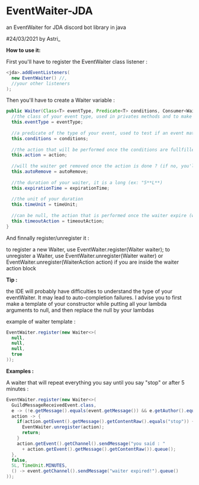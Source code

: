 # EventWaiter-JDA
an EventWaiter for JDA discord bot library in java

#24/03/2021 by Astri_

**How to use it:**

First you'll have to register the EventWaiter class listener : 
```java
<jda>.addEventListeners(
  new EventWaiter() //,
  //your other listeners
);
```

Then you'll have to create a Waiter variable :

```java
public Waiter(Class<T> eventType, Predicate<T> conditions, Consumer<WaiterAction<T>> action, boolean autoRemove, Long expirationTime, TimeUnit timeUnit, Runnable timeoutAction) {
  //the class of your event type, used in privates methods and to make java understand your template type
  this.eventType = eventType; 
  
  //a predicate of the type of your event, used to test if an event match with the events wanted in the waiter
  this.conditions = conditions; 
  
  //the action that will be performed once the conditions are fullfilled
  this.action = action; 
  
  //will the waiter get removed once the action is done ? (if no, you'll have to unregister it manually or wait for it to expire)
  this.autoRemove = autoRemove; 
  
  //the duration of your waiter, it is a long (ex: "5**L**)
  this.expirationTime = expirationTime; 
  
  //the unit of your duration
  this.timeUnit = timeUnit; 
  
  //can be null, the action that is performed once the waiter expire (won't be triggered if the waiter is removed by another way)
  this.timeoutAction = timeoutAction; 
}
```

And finnally register/unregister it : 

  to register a new Waiter, use EventWaiter.register(Waiter waiter);
  to unregister a Waiter, use EventWaiter.unregister(Waiter waiter) or EventWaiter.unregister(WaiterAction action) if you are inside the waiter action block

**Tip :**

the IDE will probably have difficulties to understand the type of your eventWaiter. It may lead to auto-completion failures.
I advise you to first make a template of your constructor while putting all your lambda arguments to null, and then replace the null by your lambdas 

example of waiter template :

```java
EventWaiter.register(new Waiter<>(
  null,
  null,
  null,
  true
));
```

**Examples :**

A waiter that will repeat everything you say until you say "stop" or after 5 minutes :

```java
EventWaiter.register(new Waiter<>(
  GuildMessageReceivedEvent.class,
  e -> (!e.getMessage().equals(event.getMessage()) && e.getAuthor().equals(event.getAuthor())),
  action -> {
    if(action.getEvent().getMessage().getContentRaw().equals("stop")) {
      EventWaiter.unregister(action);
      return;
    }
    action.getEvent().getChannel().sendMessage("you said : " 
      + action.getEvent().getMessage().getContentRaw()).queue();
  },
  false,
  5L, TimeUnit.MINUTES,
  () -> event.getChannel().sendMessage("waiter expired!").queue()
));
```
